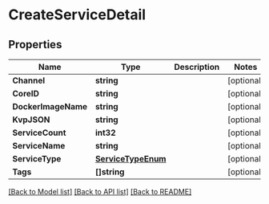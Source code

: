 # CreateServiceDetail

## Properties

Name | Type | Description | Notes
------------ | ------------- | ------------- | -------------
**Channel** | **string** |  | [optional] 
**CoreID** | **string** |  | [optional] 
**DockerImageName** | **string** |  | [optional] 
**KvpJSON** | **string** |  | [optional] 
**ServiceCount** | **int32** |  | [optional] 
**ServiceName** | **string** |  | [optional] 
**ServiceType** | [**ServiceTypeEnum**](ServiceTypeEnum.md) |  | [optional] 
**Tags** | **[]string** |  | [optional] 

[[Back to Model list]](../README.md#documentation-for-models) [[Back to API list]](../README.md#documentation-for-api-endpoints) [[Back to README]](../README.md)


